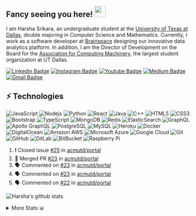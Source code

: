 ## Fancy seeing you here! <img src="https://raw.githubusercontent.com/aemmadi/aemmadi/master/wave.gif" width="30px">

I am Harsha Srikara, an undergraduate student at the [University of Texas at Dallas](https://utdallas.edu), double majoring in Computer Science and Mathematics. Currently, I work as a software developer at [Brainspace](https://brainspace.com) designing our innovative data analytics platform. In addition, I am the Director of Development on the Board for the [Association for Computing Machinery](https://github.com/acmutd), the largest student organization at UT Dallas.

[![Linkedin Badge](https://img.shields.io/badge/-linkedin-blue?style=flat-square&logo=Linkedin&logoColor=white&link=https://www.linkedin.com/in/harshasrikara/)](https://www.linkedin.com/in/harshasrikara/)
[![Instagram Badge](https://img.shields.io/badge/-instagram-purple?style=flat-square&logo=instagram&logoColor=white&link=https://instagram.com/harshasrikara/)](https://instagram.com/harshasrikara)
[![Youtube Badge](https://img.shields.io/badge/-youtube-darkred?style=flat-square&logo=youtube&logoColor=white&link=https://www.youtube.com/c/harshasrikara)](https://www.youtube.com/c/harshasrikara)
[![Medium Badge](https://img.shields.io/badge/-@medium-03a57a?style=flat-square&labelColor=000000&logo=Medium&link=https://medium.com/@harshasrikara/)](https://medium.com/@harshasrikara)
[![Gmail Badge](https://img.shields.io/badge/-harshasrikara@gmail.com-c14438?style=flat-square&logo=Gmail&logoColor=white&link=mailto:harshasrikara@gmail.com)](mailto:harshasrikara@gmail.com)

## ⚡ Technologies

![JavaScript](https://img.shields.io/badge/-JavaScript-black?style=flat-square&logo=javascript)
![Nodejs](https://img.shields.io/badge/-Nodejs-black?style=flat-square&logo=Node.js)
![Python](https://img.shields.io/badge/-Python-black?style=flat-square&logo=Python)
![React](https://img.shields.io/badge/-React-black?style=flat-square&logo=react)
![Java](https://img.shields.io/badge/-java-E34A86?style=flat-square&logo=java)
![C++](https://img.shields.io/badge/-C++-00599C?style=flat-square&logo=c)
![HTML5](https://img.shields.io/badge/-HTML5-E34F26?style=flat-square&logo=html5&logoColor=white)
![CSS3](https://img.shields.io/badge/-CSS3-1572B6?style=flat-square&logo=css3)
![Bootstrap](https://img.shields.io/badge/-Bootstrap-563D7C?style=flat-square&logo=bootstrap)
![TypeScript](https://img.shields.io/badge/-TypeScript-007ACC?style=flat-square&logo=typescript)
![MongoDB](https://img.shields.io/badge/-MongoDB-black?style=flat-square&logo=mongodb)
![Redis](https://img.shields.io/badge/-Redis-black?style=flat-square&logo=Redis)
![ElasticSearch](https://img.shields.io/badge/-ElasticSearch-005571?style=flat-square&logo=elasticsearch)
![GraphQL](https://img.shields.io/badge/-GraphQL-E10098?style=flat-square&logo=graphql)
![Apollo GraphQL](https://img.shields.io/badge/-Apollo%20GraphQL-311C87?style=flat-square&logo=apollo-graphql)
![PostgreSQL](https://img.shields.io/badge/-PostgreSQL-336791?style=flat-square&logo=postgresql)
![MySQL](https://img.shields.io/badge/-MySQL-black?style=flat-square&logo=mysql)
![Heroku](https://img.shields.io/badge/-Heroku-430098?style=flat-square&logo=heroku)
![Docker](https://img.shields.io/badge/-Docker-black?style=flat-square&logo=docker)
![DigitalOcean](https://img.shields.io/badge/-Digital%20Ocean-darkblue?style=flat-square&logo=digitalocean)
![Amazon AWS](https://img.shields.io/badge/Amazon%20AWS-232F3E?style=flat-square&logo=amazon-aws)
![Microsoft Azure](https://img.shields.io/badge/Microsoft%20Azure-232F7E?style=flat-square&logo=microsoft-azure)
![Google Cloud](https://img.shields.io/badge/Google%20Cloud-black?style=flat-square&logo=google-cloud)
![Git](https://img.shields.io/badge/-Git-black?style=flat-square&logo=git)
![GitHub](https://img.shields.io/badge/-GitHub-181717?style=flat-square&logo=github)
![GitLab](https://img.shields.io/badge/-GitLab-FCA121?style=flat-square&logo=gitlab)
![BitBucket](https://img.shields.io/badge/-BitBucket-darkblue?style=flat-square&logo=bitbucket)
![Raspberry Pi](https://img.shields.io/badge/-Raspberry%20Pi-C51A4A?style=flat-square&logo=Raspberry-Pi)

<!--START_SECTION:activity-->
1. ❗️ Closed issue [#25](https://github.com/acmutd/portal/issues/25) in [acmutd/portal](https://github.com/acmutd/portal)
2. 🎉 Merged PR [#23](https://github.com/acmutd/portal/pull/23) in [acmutd/portal](https://github.com/acmutd/portal)
3. 🗣 Commented on [#23](https://github.com/acmutd/portal/issues/23) in [acmutd/portal](https://github.com/acmutd/portal)
4. 🗣 Commented on [#23](https://github.com/acmutd/portal/issues/23) in [acmutd/portal](https://github.com/acmutd/portal)
5. 🗣 Commented on [#22](https://github.com/acmutd/portal/issues/22) in [acmutd/portal](https://github.com/acmutd/portal)
<!--END_SECTION:activity-->

![Harsha's github stats](https://github-readme-stats.vercel.app/api?username=harshasrikara)

<!--START_SECTION:table-->
<details>

<summary>More Stats 📊 </summary>

<!--START_SECTION:waka-->
![Lines of code](https://img.shields.io/badge/From%20Hello%20World%20I%27ve%20Written-2.1%20million%20lines%20of%20code-blue)

**🐱 My Github Data** 

> 🏆 201 Contributions in the Year 2021
 > 
> 📦 546.7 kB Used in Github's Storage 
 > 
> 💼 Opted to Hire
 > 
> 📜 27 Public Repositories 
 > 
> 🔑 20 Private Repositories  
 > 
**I'm a Night 🦉** 

```text
🌞 Morning    187 commits    ████░░░░░░░░░░░░░░░░░░░░░   16.95% 
🌆 Daytime    218 commits    █████░░░░░░░░░░░░░░░░░░░░   19.76% 
🌃 Evening    378 commits    ████████░░░░░░░░░░░░░░░░░   34.27% 
🌙 Night      320 commits    ███████░░░░░░░░░░░░░░░░░░   29.01%

```
📅 **I'm Most Productive on Saturday** 

```text
Monday       99 commits     ██░░░░░░░░░░░░░░░░░░░░░░░   8.98% 
Tuesday      117 commits    ██░░░░░░░░░░░░░░░░░░░░░░░   10.61% 
Wednesday    111 commits    ██░░░░░░░░░░░░░░░░░░░░░░░   10.06% 
Thursday     66 commits     █░░░░░░░░░░░░░░░░░░░░░░░░   5.98% 
Friday       89 commits     ██░░░░░░░░░░░░░░░░░░░░░░░   8.07% 
Saturday     353 commits    ████████░░░░░░░░░░░░░░░░░   32.0% 
Sunday       268 commits    ██████░░░░░░░░░░░░░░░░░░░   24.3%

```


📊 **This Week I Spent My Time On** 

```text
⌚︎ Time Zone: America/Chicago

💬 Programming Languages: 
Other                    11 hrs              ███████████████████░░░░░░   78.97% 
JavaScript               2 hrs 17 mins       ████░░░░░░░░░░░░░░░░░░░░░   16.4% 
Python                   36 mins             █░░░░░░░░░░░░░░░░░░░░░░░░   4.41% 
Markdown                 1 min               ░░░░░░░░░░░░░░░░░░░░░░░░░   0.12% 
Git Config               0 secs              ░░░░░░░░░░░░░░░░░░░░░░░░░   0.08%

```

**I Mostly Code in JavaScript** 

```text
JavaScript               25 repos            ████████████░░░░░░░░░░░░░   51.02% 
Java                     5 repos             ██░░░░░░░░░░░░░░░░░░░░░░░   10.2% 
TypeScript               5 repos             ██░░░░░░░░░░░░░░░░░░░░░░░   10.2% 
Python                   4 repos             ██░░░░░░░░░░░░░░░░░░░░░░░   8.16% 
CSS                      3 repos             █░░░░░░░░░░░░░░░░░░░░░░░░   6.12%

```



<!--END_SECTION:waka-->

<!--END_SECTION:table-->

<!--
**SaloniSS/SaloniSS** is a ✨ _special_ ✨ repository because its `README.md` (this file) appears on your GitHub profile.

Here are some ideas to get you started:

- 🔭 I’m currently working on ...
- 🌱 I’m currently learning ...
- 👯 I’m looking to collaborate on ...
- 🤔 I’m looking for help with ...
- 💬 Ask me about ...
- 📫 How to reach me: ...
- 😄 Pronouns: ...
- ⚡ Fun fact: ...
-->
